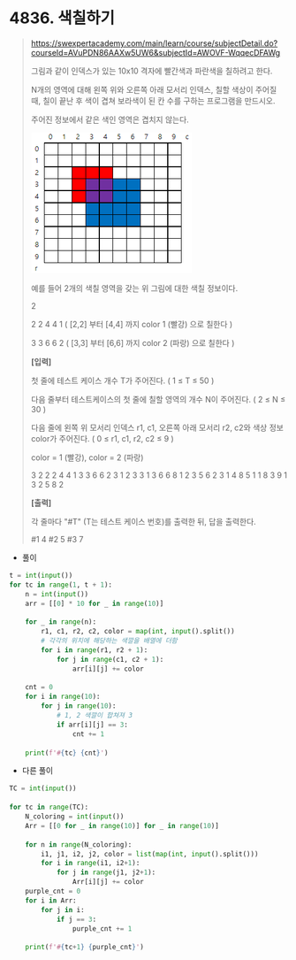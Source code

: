 # 4836. 색칠하기

> https://swexpertacademy.com/main/learn/course/subjectDetail.do?courseId=AVuPDN86AAXw5UW6&subjectId=AWOVF-WqqecDFAWg
>
> 그림과 같이 인덱스가 있는 10x10 격자에 빨간색과 파란색을 칠하려고 한다.
>
> N개의 영역에 대해 왼쪽 위와 오른쪽 아래 모서리 인덱스, 칠할 색상이 주어질 때, 칠이 끝난 후 색이 겹쳐 보라색이 된 칸 수를 구하는 프로그램을 만드시오.
>
> 주어진 정보에서 같은 색인 영역은 겹치지 않는다.
>
> ![image-20210822205324014](04836-색칠하기.assets/image-20210822205324014.png)
>
> 예를 들어 2개의 색칠 영역을 갖는 위 그림에 대한 색칠 정보이다.
>
> 2
>
> 2 2 4 4 1 ( [2,2] 부터 [4,4] 까지 color 1 (빨강) 으로 칠한다 )
>
> 3 3 6 6 2 ( [3,3] 부터 [6,6] 까지 color 2 (파랑) 으로 칠한다 )
>
>  
>
> **[입력]**
>  
>
> 첫 줄에 테스트 케이스 개수 T가 주어진다.  ( 1 ≤ T ≤ 50 )
>
> 다음 줄부터 테스트케이스의 첫 줄에 칠할 영역의 개수 N이 주어진다. ( 2 ≤ N ≤ 30 )
>
> 다음 줄에 왼쪽 위 모서리 인덱스 r1, c1, 오른쪽 아래 모서리 r2, c2와 색상 정보 color가 주어진다. ( 0 ≤ r1, c1, r2, c2 ≤ 9 )
>
> color = 1 (빨강), color = 2 (파랑)
>
> 3
> 2
> 2 2 4 4 1
> 3 3 6 6 2
> 3
> 1 2 3 3 1
> 3 6 6 8 1
> 2 3 5 6 2
> 3
> 1 4 8 5 1
> 1 8 3 9 1
> 3 2 5 8 2
>
>  
>
> **[출력]**
>  
>
> 각 줄마다 "#T" (T는 테스트 케이스 번호)를 출력한 뒤, 답을 출력한다.
>
> \#1 4
> \#2 5
> \#3 7

- 풀이

```python
t = int(input())
for tc in range(1, t + 1):
    n = int(input())
    arr = [[0] * 10 for _ in range(10)]

    for _ in range(n):
        r1, c1, r2, c2, color = map(int, input().split())
        # 각각의 위치에 해당하는 색깔을 배열에 더함
        for i in range(r1, r2 + 1):
            for j in range(c1, c2 + 1):
                arr[i][j] += color

    cnt = 0
    for i in range(10):
        for j in range(10):
            # 1, 2 색깔이 합쳐져 3
            if arr[i][j] == 3:
                cnt += 1

    print(f'#{tc} {cnt}')
```

- 다른 풀이

```python
TC = int(input())
 
for tc in range(TC):
    N_coloring = int(input())   
    Arr = [[0 for _ in range(10)] for _ in range(10)]
    
    for n in range(N_coloring): 
        i1, j1, i2, j2, color = list(map(int, input().split()))
        for i in range(i1, i2+1):
            for j in range(j1, j2+1):
                Arr[i][j] += color   
    purple_cnt = 0
    for i in Arr:
        for j in i:
            if j == 3:
                purple_cnt += 1
 
    print(f'#{tc+1} {purple_cnt}')
```

